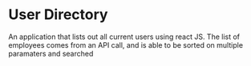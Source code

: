# User Directory

An application that lists out all current users using react JS.
The list of employees comes from an API call, and is able to be sorted on multiple paramaters and searched